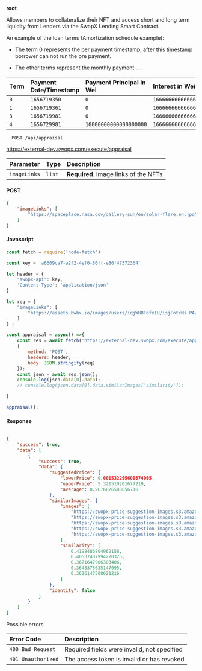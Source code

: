 __root__ 

Allows members to collateralize their NFT and access short and long term liquidity from Lenders via the SwopX Lending Smart Contract.


An example of the loan terms (Amortization schedule example):

- The term 0 represents the per payment timestamp, after this timestamp borrower can not run the pre payment. 

- The other terms represent the monthly payment ....

| Term | Payment Date/Timestamp  | Payment Principal in Wei  | Interest in Wei | Pre Interet in Wei | All Pre Payment Principal in Wei |
| :-------- | :------- | :------------ |:-------- | :------- | :-------- |
| `0` | `1656719350` | `0` | `16666666666666667` | `2000000000000000000`| `10000000000000000000`|
| `1` | `1656719361` | `0` | `16666666666666667` | `2000000000000000000`| `10000000000000000000`|
| `3` | `1656719981` | `0` | `16666666666666667` | `2000000000000000000`| `10000000000000000000`|
| `4` | `1656729981` | `10000000000000000000`| `16666666666666667` | `0`| `0` |






```API
  POST /api/appraisal

```

https://external-dev.swopx.com/execute/appraisal

| Parameter | Type     | Description                |
| :-------- | :------- | :------------------------- |
| `imageLinks` | `list` | **Required**. image links of the NFTs |


<!-- tabs:start -->

#### **POST**
```JSON
{
    "imageLinks": [
        "https://spaceplace.nasa.gov/gallery-sun/en/solar-flare.en.jpg"
    ]
} 
```

#### **Javascript**

```javascript
const fetch = require('node-fetch')

const key = 'a6609ca7-a2f2-4ef0-80ff-e86f47372364'

let header = {
    "swopx-api": key,
    'Content-Type': 'application/json'
}

let req = {
    "imageLinks": [
        "https://assets.bwbx.io/images/users/iqjWHBFdfxIU/isjFotcMs.PA/v1/1200x-1.jpg"
    ]
} ;

const appraisal = async() =>{
    const res = await fetch('https://external-dev.swopx.com/execute/appraisal',
    {
        method: 'POST',
        headers: header,
        body: JSON.stringify(req)
    });
    const json = await res.json();
    console.log(json.data[0].data);
    // console.log(json.data[0].data.similarImages['similarity']);

}

appraisal();

```

#### **Response**
```JSON

{
    "success": true,
    "data": [
        {
            "success": true,
            "data": {
                "suggestedPrice": {
                    "lowerPrice": 0.001532295609874095,
                    "upperPrice": 5.321510201677219,
                    "average": 0.9676826588056716
                },
                "similarImages": {
                    "images": [
                        "https://swopx-price-suggestion-images.s3.amazonaws.com/5c5bfcbc239ff28679350c10c2665dd818468d9ce6296e335f79c340c540079e.png",
                        "https://swopx-price-suggestion-images.s3.amazonaws.com/38fa97e1adc69585fc0b600c821f87d40031f1d1503ae5abd377bb3253627d2c.png",
                        "https://swopx-price-suggestion-images.s3.amazonaws.com/264d1a7b84a24ea1d2edecf7e99614353fbe96990dce615c477d3a753890efe8.png",
                        "https://swopx-price-suggestion-images.s3.amazonaws.com/323605945edb2334021d28db49524812879d7dcc8c0a3edf850c993809f2189e.png",
                        "https://swopx-price-suggestion-images.s3.amazonaws.com/bbe7e2602148f5a7754e68cff102fcc216f2e0b25f5217af388943b4e98fd14b.png"
                    ],
                    "similarity": [
                        0.4198486804962158,
                        0.40537407994270325,
                        0.3671647906303406,
                        0.3643375635147095,
                        0.3626147508621216
                    ]
                },
                "identity": false
            }
        }
    ]
}

```

<!-- tabs:end -->


Possible errors

| Error Code | Description                |
| :--------  | :------------------------- |
| `400 Bad Request`  | Required fields were invalid, not specified |
| `401 Unauthorized`  | The access token is invalid or has revoked |

